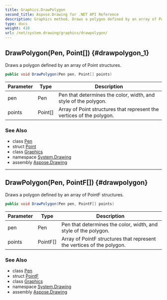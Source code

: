 ```yaml
---
title: Graphics.DrawPolygon
second_title: Aspose.Drawing for .NET API Reference
description: Graphics method. Draws a polygon defined by an array of Point structures
type: docs
weight: 410
url: /net/system.drawing/graphics/drawpolygon/
---
```

## DrawPolygon(Pen, Point[]) {#drawpolygon_1}

Draws a polygon defined by an array of Point structures.

```csharp
public void DrawPolygon(Pen pen, Point[] points)
```

| Parameter | Type | Description |
| --- | --- | --- |
| pen | Pen | Pen that determines the color, width, and style of the polygon. |
| points | Point[] | Array of Point structures that represent the vertices of the polygon. |

### See Also

* class [Pen](../../pen/)
* struct [Point](../../point/)
* class [Graphics](../)
* namespace [System.Drawing](../../graphics/)
* assembly [Aspose.Drawing](../../../)

---

## DrawPolygon(Pen, PointF[]) {#drawpolygon}

Draws a polygon defined by an array of PointF structures.

```csharp
public void DrawPolygon(Pen pen, PointF[] points)
```

| Parameter | Type | Description |
| --- | --- | --- |
| pen | Pen | Pen that determines the color, width, and style of the polygon. |
| points | PointF[] | Array of PointF structures that represent the vertices of the polygon. |

### See Also

* class [Pen](../../pen/)
* struct [PointF](../../pointf/)
* class [Graphics](../)
* namespace [System.Drawing](../../graphics/)
* assembly [Aspose.Drawing](../../../)


